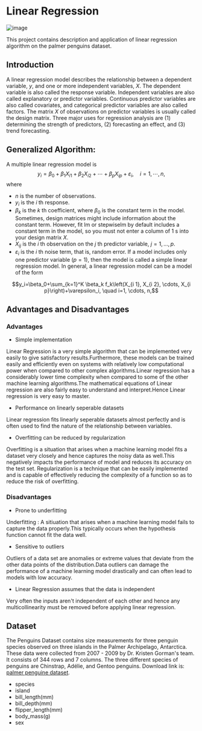 # Linear Regression
![image](https://user-images.githubusercontent.com/120424457/233192936-f4989578-8e9e-436a-94b5-68628405b660.png)

This project contains description and application of linear regression algorithm on the palmer penguins dataset. 

## Introduction
A linear regression model describes the relationship between a dependent variable, $y$, and one or more independent variables, $X$. The dependent variable is also called the response variable. Independent variables are also called explanatory or predictor variables. Continuous predictor variables are also called covariates, and categorical predictor variables are also called factors. The matrix $X$ of observations on predictor variables is usually called the design matrix. Three major uses for regression analysis are (1) determining the strength of predictors, (2) forecasting an effect, and (3) trend forecasting.


## Generalized Algorithm: 
A multiple linear regression model is
$$y_i=\beta_0+\beta_1 X_{i 1}+\beta_2 X_{i 2}+\cdots+\beta_p X_{i p}+\varepsilon_i, \quad i=1, \cdots, n,$$
where
- $n$ is the number of observations.
- $y_i$ is the $i$ th response.
- $\beta_k$ is the $k$ th coefficient, where $\beta_0$ is the constant term in the model. Sometimes, design matrices might include information about the constant term. However, fit lm or stepwiselm by default includes a constant term in the model, so you must not enter a column of $1 \mathrm{~s}$ into your design matrix $X$.
- $X_{i j}$ is the $i$ th observation on the $j$ th predictor variable, $j=1, \ldots, p$.
- $\varepsilon_i$ is the $i$ th noise term, that is, random error.
If a model includes only one predictor variable $(p=1)$, then the model is called a simple linear regression model.
In general, a linear regression model can be a model of the form

$$y_i=\beta_0+\sum_{k=1}^K \beta_k f_k\left(X_{i 1}, X_{i 2}, \cdots, X_{i p}\right)+\varepsilon_i, \quad i=1, \cdots, n,$$


## Advantages and Disadvantages

### Advantages
- Simple implementation

Linear Regression is a very simple algorithm that can be implemented very easily to give satisfactory results.Furthermore, these models can be trained easily and efficiently even on systems with relatively low computational power when compared to other complex algorithms.Linear regression has a considerably lower time complexity when compared to some of the other machine learning algorithms.The mathematical equations of Linear regression are also fairly easy to understand and interpret.Hence Linear regression is very easy to master.

- Performance on linearly seperable datasets

Linear regression fits linearly seperable datasets almost perfectly and is often used to find the nature of the relationship between variables.

- Overfitting can be reduced by regularization

Overfitting is a situation that arises when a machine learning model fits a dataset very closely and hence captures the noisy data as well.This negatively impacts the performance of model and reduces its accuracy on the test set.
Regularization is a technique that can be easily implemented and is capable of effectively reducing the complexity of a function so as to reduce the risk of overfitting.

### Disadvantages
- Prone to underfitting

Underfitting : A sitiuation that arises when a machine learning model fails to capture the data properly.This typically occurs when the hypothesis function cannot fit the data well.

- Sensitive to outliers

Outliers of a data set are anomalies or extreme values that deviate from the other data points of the distribution.Data outliers can damage the performance of a machine learning model drastically and can often lead to models with low accuracy.

- Linear Regression assumes that the data is independent

Very often the inputs aren't independent of each other and hence any multicollinearity must be removed before applying linear regression.

## Dataset
The Penguins Dataset contains size measurements for three penguin species observed on three islands in the Palmer Archipelago, Antarctica. These data were collected from 2007 - 2009 by Dr. Kristen Gorman's team. It consists of 344 rows and 7 columns. The three different species of penguins are Chinstrap, Adélie, and Gentoo penguins. Download link is: [palmer penguine dataset](https://www.kaggle.com/datasets/parulpandey/palmer-archipelago-antarctica-penguin-data).
* species
* island
* bill_length(mm)
* bill_depth(mm)
* flipper_length(mm)
* body_mass(g)
* sex
